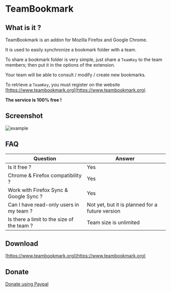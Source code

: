 # TeamBookmark

## What is it ?

TeamBookmark is an addon for Mozilla Firefox and Google Chrome.

It is used to easily synchronize a bookmark folder with a team.

To share a bookmark folder is very simple, just share a `TeamKey` to the team members; then put it in the options of the extension.

Your team will be able to consult / modify / create new bookmarks.

To retrieve a `TeamKey`, you must register on the website [https://www.teambookmark.org](https://www.teambookmark.org)

**The service is 100% free !**

## Screenshot

![example](https://www.teambookmark.org/images/ext/screenshot1.png)

## FAQ

| Question  | Answer |
| ------ | ------ |
| Is it free ? | Yes |
| Chrome &amp; Firefox compatibility ? | Yes |
| Work with Firefox Sync &amp; Google Sync ? | Yes |
| Can I have read-only users in my team ? | Not yet, but it is planned for a future version |
| Is there a limit to the size of the team ? | Team size is unlimited |

## Download

[https://www.teambookmark.org](https://www.teambookmark.org)

## Donate

[Donate using Paypal](https://paypal.me/mandras06)
